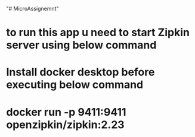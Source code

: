 "# MicroAssignemnt" 

# to run this app u need to start Zipkin server using below command
# Install docker desktop before executing below command
# docker run -p 9411:9411 openzipkin/zipkin:2.23



